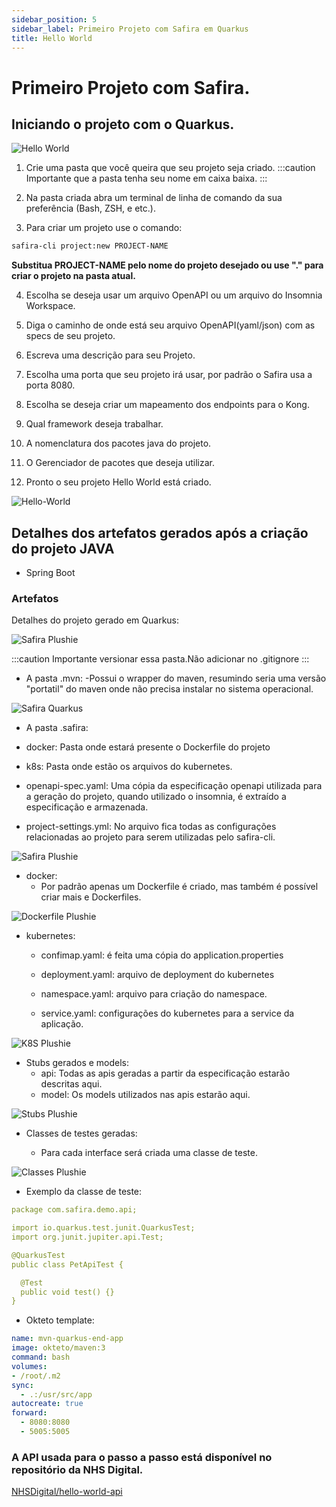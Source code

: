 ```yaml
---
sidebar_position: 5
sidebar_label: Primeiro Projeto com Safira em Quarkus
title: Hello World
---
```


# Primeiro Projeto com Safira.

## Iniciando o projeto com o Quarkus.

![Hello World](/img/tutorial/QuarkusGIF.gif)

1. Crie uma pasta que você queira que seu projeto seja criado.
:::caution Importante que a pasta tenha seu nome em caixa baixa. 
:::
2. Na pasta criada abra um terminal de linha de comando da sua preferência (Bash, ZSH, e etc.).

3. Para criar um projeto use o comando:

```sh
safira-cli project:new PROJECT-NAME
```

**Substitua PROJECT-NAME pelo nome do projeto desejado ou use "." para criar o projeto na pasta atual.**

4. Escolha se deseja usar um arquivo OpenAPI ou um arquivo do Insomnia Workspace.

5. Diga o caminho de onde está seu arquivo OpenAPI(yaml/json) com as specs de seu projeto.

6. Escreva uma descrição para seu Projeto.

7. Escolha uma porta que seu projeto irá usar, por padrão o Safira usa a porta 8080. 

8. Escolha se deseja criar um mapeamento dos endpoints para o Kong.

9. Qual framework deseja trabalhar.

10. A nomenclatura dos pacotes java do projeto.

11. O Gerenciador de pacotes que deseja utilizar.

12. Pronto o seu projeto Hello World está criado.

![Hello-World](/img/screenshot/Hello15.png)


## Detalhes dos artefatos gerados após a criação do projeto JAVA

- Spring Boot
### Artefatos
Detalhes do projeto gerado em Quarkus:

![Safira Plushie](/img/screenshot/ArtefatosQuarkus.png)

:::caution Importante versionar essa pasta.Não adicionar no .gitignore 
:::

- A pasta .mvn: 
 -Possui o wrapper do maven, resumindo seria uma versão "portatil" do maven onde não precisa instalar no sistema operacional.

![Safira Quarkus](/img/screenshot/exemplo_mvn.png)

- A pasta .safira:
 -  docker: Pasta onde estará presente o Dockerfile do projeto

 - k8s: Pasta onde estão os arquivos do kubernetes.

 -  openapi-spec.yaml: Uma cópia da especificação openapi utilizada para a geração do projeto, quando utilizado o insomnia, é extraído a especificação e armazenada.

 -  project-settings.yml: No arquivo fica todas as configurações relacionadas ao projeto para serem utilizadas pelo safira-cli.

![Safira Plushie](/img/screenshot/exemplo_safira.png)

- docker:
  - Por padrão apenas um Dockerfile é criado, mas também é possível criar mais e Dockerfiles.

![Dockerfile Plushie](/img/screenshot/exemplo_dockerfile.png)

- kubernetes:
  - confimap.yaml: é feita uma cópia do application.properties

  - deployment.yaml: arquivo de deployment do kubernetes

  - namespace.yaml: arquivo para criação do namespace.

  - service.yaml: configurações do kubernetes para a service da aplicação.

![K8S Plushie](/img/screenshot/exemplo_k8s.png)

- Stubs gerados e models:
  - api: Todas as apis geradas a partir da especificação estarão descritas aqui.
  - model: Os models utilizados nas apis estarão aqui.

![Stubs Plushie](/img/screenshot/exemplo_stubsquarkus.png)


- Classes de testes geradas:

  -  Para cada interface será criada uma classe de teste. 

![Classes Plushie](/img/screenshot/exemplo_testquarkus.png)

  - Exemplo da classe de teste:

```yaml
package com.safira.demo.api;

import io.quarkus.test.junit.QuarkusTest;
import org.junit.jupiter.api.Test;

@QuarkusTest
public class PetApiTest {

  @Test
  public void test() {}
}

```
- Okteto template:

```yaml
name: mvn-quarkus-end-app
image: okteto/maven:3
command: bash
volumes:
- /root/.m2
sync:
  - .:/usr/src/app
autocreate: true
forward:
  - 8080:8080
  - 5005:5005

```

### A API usada para o passo a passo está disponível no repositório da NHS Digital.
[NHSDigital/hello-world-api](https://github.com/NHSDigital/hello-world-api)

